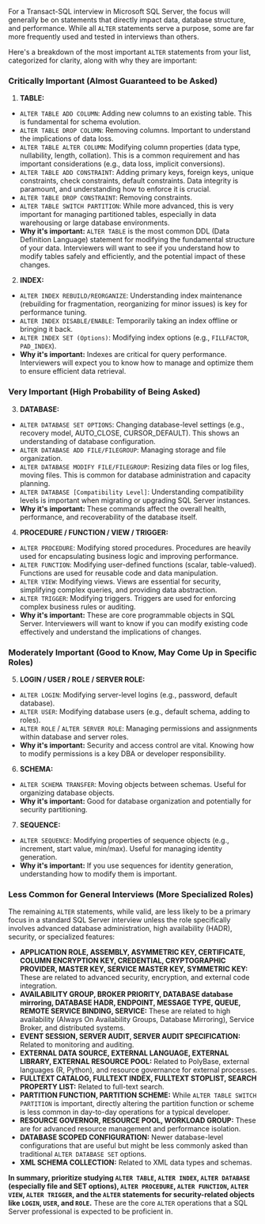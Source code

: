 For a Transact-SQL interview in Microsoft SQL Server, the focus will generally be on statements that directly impact data, database structure, and performance. While all `ALTER` statements serve a purpose, some are far more frequently used and tested in interviews than others.

Here's a breakdown of the most important `ALTER` statements from your list, categorized for clarity, along with why they are important:

### Critically Important (Almost Guaranteed to be Asked)

1.  **TABLE:**
  * `ALTER TABLE ADD COLUMN`: Adding new columns to an existing table. This is fundamental for schema evolution.
  * `ALTER TABLE DROP COLUMN`: Removing columns. Important to understand the implications of data loss.
  * `ALTER TABLE ALTER COLUMN`: Modifying column properties (data type, nullability, length, collation). This is a common requirement and has important considerations (e.g., data loss, implicit conversions).
  * `ALTER TABLE ADD CONSTRAINT`: Adding primary keys, foreign keys, unique constraints, check constraints, default constraints. Data integrity is paramount, and understanding how to enforce it is crucial.
  * `ALTER TABLE DROP CONSTRAINT`: Removing constraints.
  * `ALTER TABLE SWITCH PARTITION`: While more advanced, this is very important for managing partitioned tables, especially in data warehousing or large database environments.
  * **Why it's important:** `ALTER TABLE` is the most common DDL (Data Definition Language) statement for modifying the fundamental structure of your data. Interviewers will want to see if you understand how to modify tables safely and efficiently, and the potential impact of these changes.

2.  **INDEX:**
  * `ALTER INDEX REBUILD/REORGANIZE`: Understanding index maintenance (rebuilding for fragmentation, reorganizing for minor issues) is key for performance tuning.
  * `ALTER INDEX DISABLE/ENABLE`: Temporarily taking an index offline or bringing it back.
  * `ALTER INDEX SET (Options)`: Modifying index options (e.g., `FILLFACTOR`, `PAD_INDEX`).
  * **Why it's important:** Indexes are critical for query performance. Interviewers will expect you to know how to manage and optimize them to ensure efficient data retrieval.

### Very Important (High Probability of Being Asked)

3.  **DATABASE:**
  * `ALTER DATABASE SET OPTIONS`: Changing database-level settings (e.g., recovery model, AUTO_CLOSE, CURSOR_DEFAULT). This shows an understanding of database configuration.
  * `ALTER DATABASE ADD FILE/FILEGROUP`: Managing storage and file organization.
  * `ALTER DATABASE MODIFY FILE/FILEGROUP`: Resizing data files or log files, moving files. This is common for database administration and capacity planning.
  * `ALTER DATABASE [Compatibility Level]`: Understanding compatibility levels is important when migrating or upgrading SQL Server instances.
  * **Why it's important:** These commands affect the overall health, performance, and recoverability of the database itself.

4.  **PROCEDURE / FUNCTION / VIEW / TRIGGER:**
  * `ALTER PROCEDURE`: Modifying stored procedures. Procedures are heavily used for encapsulating business logic and improving performance.
  * `ALTER FUNCTION`: Modifying user-defined functions (scalar, table-valued). Functions are used for reusable code and data manipulation.
  * `ALTER VIEW`: Modifying views. Views are essential for security, simplifying complex queries, and providing data abstraction.
  * `ALTER TRIGGER`: Modifying triggers. Triggers are used for enforcing complex business rules or auditing.
  * **Why it's important:** These are core programmable objects in SQL Server. Interviewers will want to know if you can modify existing code effectively and understand the implications of changes.

### Moderately Important (Good to Know, May Come Up in Specific Roles)

5.  **LOGIN / USER / ROLE / SERVER ROLE:**
  * `ALTER LOGIN`: Modifying server-level logins (e.g., password, default database).
  * `ALTER USER`: Modifying database users (e.g., default schema, adding to roles).
  * `ALTER ROLE` / `ALTER SERVER ROLE`: Managing permissions and assignments within database and server roles.
  * **Why it's important:** Security and access control are vital. Knowing how to modify permissions is a key DBA or developer responsibility.

6.  **SCHEMA:**
  * `ALTER SCHEMA TRANSFER`: Moving objects between schemas. Useful for organizing database objects.
  * **Why it's important:** Good for database organization and potentially for security partitioning.

7.  **SEQUENCE:**
  * `ALTER SEQUENCE`: Modifying properties of sequence objects (e.g., increment, start value, min/max). Useful for managing identity generation.
  * **Why it's important:** If you use sequences for identity generation, understanding how to modify them is important.

### Less Common for General Interviews (More Specialized Roles)

The remaining `ALTER` statements, while valid, are less likely to be a primary focus in a standard SQL Server interview unless the role specifically involves advanced database administration, high availability (HADR), security, or specialized features:

* **APPLICATION ROLE, ASSEMBLY, ASYMMETRIC KEY, CERTIFICATE, COLUMN ENCRYPTION KEY, CREDENTIAL, CRYPTOGRAPHIC PROVIDER, MASTER KEY, SERVICE MASTER KEY, SYMMETRIC KEY:** These are related to advanced security, encryption, and external code integration.
* **AVAILABILITY GROUP, BROKER PRIORITY, DATABASE database mirroring, DATABASE HADR, ENDPOINT, MESSAGE TYPE, QUEUE, REMOTE SERVICE BINDING, SERVICE:** These are related to high availability (Always On Availability Groups, Database Mirroring), Service Broker, and distributed systems.
* **EVENT SESSION, SERVER AUDIT, SERVER AUDIT SPECIFICATION:** Related to monitoring and auditing.
* **EXTERNAL DATA SOURCE, EXTERNAL LANGUAGE, EXTERNAL LIBRARY, EXTERNAL RESOURCE POOL:** Related to PolyBase, external languages (R, Python), and resource governance for external processes.
* **FULLTEXT CATALOG, FULLTEXT INDEX, FULLTEXT STOPLIST, SEARCH PROPERTY LIST:** Related to full-text search.
* **PARTITION FUNCTION, PARTITION SCHEME:** While `ALTER TABLE SWITCH PARTITION` is important, directly altering the partition function or scheme is less common in day-to-day operations for a typical developer.
* **RESOURCE GOVERNOR, RESOURCE POOL, WORKLOAD GROUP:** These are for advanced resource management and performance isolation.
* **DATABASE SCOPED CONFIGURATION:** Newer database-level configurations that are useful but might be less commonly asked than traditional `ALTER DATABASE SET` options.
* **XML SCHEMA COLLECTION:** Related to XML data types and schemas.

**In summary, prioritize studying `ALTER TABLE`, `ALTER INDEX`, `ALTER DATABASE` (especially file and SET options), `ALTER PROCEDURE`, `ALTER FUNCTION`, `ALTER VIEW`, `ALTER TRIGGER`, and the `ALTER` statements for security-related objects like `LOGIN`, `USER`, and `ROLE`.** These are the core `ALTER` operations that a SQL Server professional is expected to be proficient in.